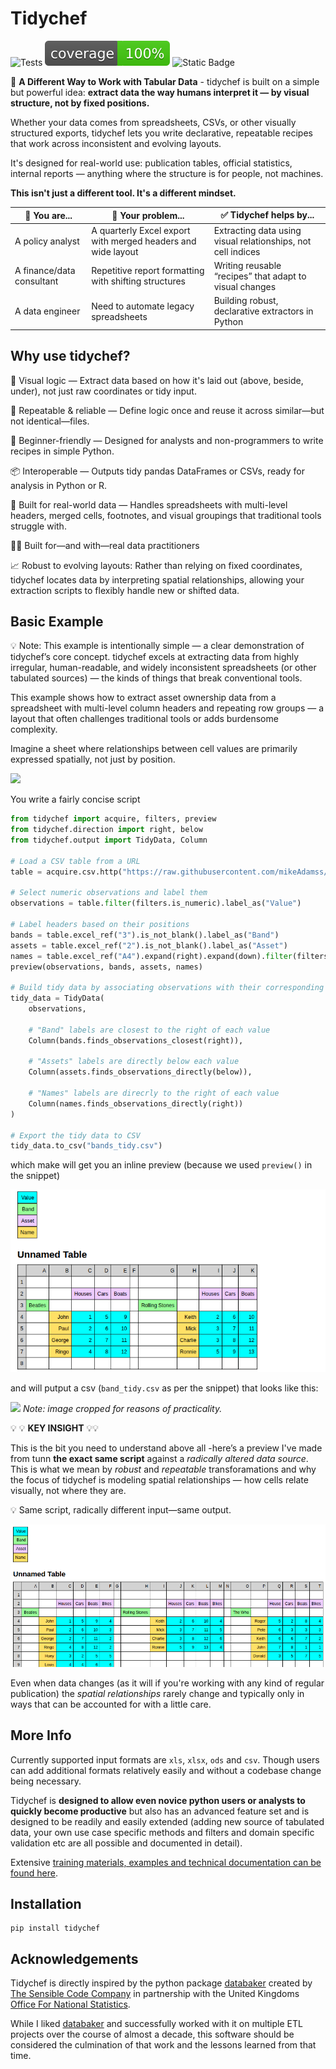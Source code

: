 # Tidychef

![Tests](https://github.com/mikeAdamss/tidychef/actions/workflows/tests.yml/badge.svg)
![100% Test Coverage](./jupyterbook/images/coverage-100.svg)
![Static Badge](https://img.shields.io/badge/python-3.9%20%7C%203.10%20%7C%203.11%20%7C%203.12-blue)

🧠 **A Different Way to Work with Tabular Data** - tidychef is built on a simple but powerful idea: **extract data the way humans interpret it — by visual structure, not by fixed positions.**

Whether your data comes from spreadsheets, CSVs, or other visually structured exports, tidychef lets you write declarative, repeatable recipes that work across inconsistent and evolving layouts.

It's designed for real-world use: publication tables, official statistics, internal reports — anything where the structure is for people, not machines.

**This isn't just a different tool. It's a different mindset.**


| 👤 You are...             | 🧩 Your problem...                                           | ✅ Tidychef helps by...                                       |
| ------------------------- | ------------------------------------------------------------ | ------------------------------------------------------------ |
| A policy analyst          | A quarterly Excel export with merged headers and wide layout | Extracting data using visual relationships, not cell indices |
| A finance/data consultant | Repetitive report formatting with shifting structures        | Writing reusable “recipes” that adapt to visual changes      |
| A data engineer           | Need to automate legacy spreadsheets                         | Building robust, declarative extractors in Python            |


## Why use tidychef?

🧠 Visual logic — Extract data based on how it's laid out (above, beside, under), not just raw coordinates or tidy input.

🔁 Repeatable & reliable — Define logic once and reuse it across similar—but not identical—files.

💬 Beginner-friendly — Designed for analysts and non-programmers to write recipes in simple Python.

📦 Interoperable — Outputs tidy pandas DataFrames or CSVs, ready for analysis in Python or R.

🧱 Built for real-world data — Handles spreadsheets with multi-level headers, merged cells, footnotes, and visual groupings that traditional tools struggle with.

🧑‍💼 Built for—and with—real data practitioners

📈 Robust to evolving layouts: Rather than relying on fixed coordinates, tidychef locates data by interpreting spatial relationships, allowing your extraction scripts to flexibly handle new or shifted data.

## Basic Example

💡 Note: This example is intentionally simple — a clear demonstration of tidychef’s core concept.
tidychef excels at extracting data from highly irregular, human-readable, and widely inconsistent spreadsheets (or other tabulated sources) — the kinds of things that break conventional tools.

This example shows how to extract asset ownership data from a spreadsheet with multi-level column headers and repeating row groups — a layout that often challenges traditional tools or adds burdensome complexity.

Imagine a sheet where relationships between cell values are primarily expressed spatially, not just by position.

![](https://mikeadamss.github.io/tidychef/_images/bands-before.png)

You write a fairly concise script

```python
from tidychef import acquire, filters, preview
from tidychef.direction import right, below
from tidychef.output import TidyData, Column

# Load a CSV table from a URL
table = acquire.csv.http("https://raw.githubusercontent.com/mikeAdamss/tidychef/main/tests/fixtures/csv/bands-wide.csv")

# Select numeric observations and label them
observations = table.filter(filters.is_numeric).label_as("Value")

# Label headers based on their positions
bands = table.excel_ref("3").is_not_blank().label_as("Band")
assets = table.excel_ref("2").is_not_blank().label_as("Asset")
names = table.excel_ref("A4").expand(right).expand(down).filter(filters.is_not_numeric).is_not_blank().label_as("Name")
preview(observations, bands, assets, names)

# Build tidy data by associating observations with their corresponding headers
tidy_data = TidyData(
    observations,

    # "Band" labels are closest to the right of each value
    Column(bands.finds_observations_closest(right)),

    # "Assets" labels are directly below each value
    Column(assets.finds_observations_directly(below)),
    
    # "Names" labels are direcrly to the right of each value
    Column(names.finds_observations_directly(right))
)

# Export the tidy data to CSV
tidy_data.to_csv("bands_tidy.csv")

```

which make will get you an inline preview (because we used `preview()` in the snippet)

![preview](./preview1.png)

and will putput a csv (`band_tidy.csv` as per the snippet) that looks like this:

![](https://mikeadamss.github.io/tidychef/_images/bands-after.png)
_Note: image cropped for reasons of practicality._


💡 💡 **KEY INSIGHT** 💡💡

This is the bit you need to understand above all -here’s a preview I've made from tunn **the exact same script** against a _radically altered data source_. This is what we mean by _robust_ and _repeatable_ transforamations and why the focus of tidychef is modeling spatial relationships — how cells relate visually, not where they are.

💡 Same script, radically different input—same output.

![preview](./preview2.png)

Even when data changes (as it will if you're working with any kind of regular publication) the _spatial relationships_ rarely change and typically only in ways that can be accounted for with a little care.

## More Info

Currently supported input formats are `xls`, `xlsx`, `ods` and `csv`. Though users can add additional formats relatively easily and without a codebase change being necessary.

Tidychef is **designed to allow even novice python users or analysts to quickly become productive** but also has an advanced feature set and is designed to be readily and easily extended (adding new source of tabulated data, your own use case specific methods and filters and domain specific validation etc are all possible and documented in detail).

Extensive [training materials, examples and technical documentation can be found here](https://mikeadamss.github.io/tidychef/intro.html#).

## Installation

```
pip install tidychef
```

## Acknowledgements

Tidychef is directly inspired by the python package [databaker](https://github.com/sensiblecodeio/databaker) created by [The Sensible Code Company](https://sensiblecode.io/) in partnership with the United Kingdoms [Office For National Statistics](https://www.ons.gov.uk/).

While I liked [databaker](https://github.com/sensiblecodeio/databaker) and successfully worked with it on multiple ETL projects over the course of almost a decade, this software should be considered the culmination of that work and the lessons learned from that time.